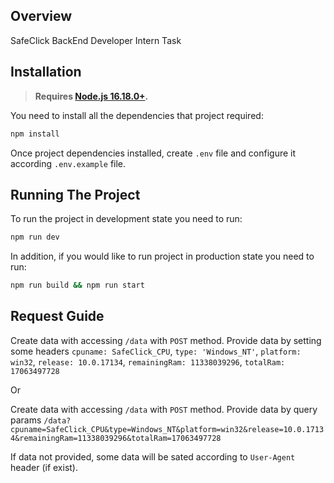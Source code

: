 ## Overview

SafeClick BackEnd Developer Intern Task

<a name="installation"></a>

## Installation

> **Requires [Node.js 16.18.0+](https://nodejs.org/en).**

You need to install all the dependencies that project required:

```bash
npm install
```

Once project dependencies installed, create `.env` file and configure it according `.env.example` file.

<a name="running"></a>

## Running The Project

To run the project in development state you need to run:

```bash
npm run dev
```

In addition, if you would like to run project in production state you need to run:

```bash
npm run build && npm run start
```

<a name="guide"></a>

## Request Guide

Create data with accessing `/data` with `POST` method. Provide data by setting some headers `cpuname: SafeClick_CPU`, `type: 'Windows_NT'`, `platform: win32`, `release: 10.0.17134`, `remainingRam: 11338039296`, `totalRam: 17063497728`

Or

Create data with accessing `/data` with `POST` method. Provide data by query params `/data?cpuname=SafeClick_CPU&type=Windows_NT&platform=win32&release=10.0.17134&remainingRam=11338039296&totalRam=17063497728`

If data not provided, some data will be sated according to `User-Agent` header (if exist).
